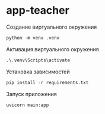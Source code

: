 # app-teacher

Создание виртуального окружения

```python
python -m venv .venv
```

Активация виртуального окружения


```python
.\.venv\Scripts\activate
```

Установка зависимостей

```python
pip install -r requirements.txt
```

Запуск приложения

```python
uvicorn main:app
```